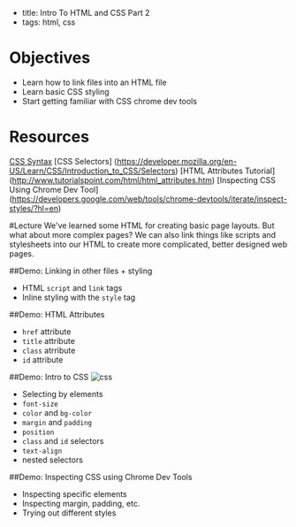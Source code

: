 - title:  Intro To HTML and CSS Part 2
- tags:  html, css

# Objectives
* Learn how to link files into an HTML file
* Learn basic CSS styling
* Start getting familiar with CSS chrome dev tools


# Resources
[CSS Syntax](http://www.w3schools.com/css/css_syntax.asp)
[CSS Selectors] (https://developer.mozilla.org/en-US/Learn/CSS/Introduction_to_CSS/Selectors)
[HTML Attributes Tutorial] (http://www.tutorialspoint.com/html/html_attributes.htm)
[Inspecting CSS Using Chrome Dev Tool] (https://developers.google.com/web/tools/chrome-devtools/iterate/inspect-styles/?hl=en)


#Lecture
We've learned some HTML for creating basic page layouts. But what about more complex pages? We can also link things like scripts and stylesheets into our HTML to create more complicated, better designed web pages.

##Demo: Linking in other files + styling
- HTML `script` and `link` tags
- Inline styling with the `style` tag

##Demo: HTML Attributes
- `href` attribute
- `title` attribute
- `class` atrribute
- `id` attribute

##Demo: Intro to CSS
![css](http://media2.giphy.com/media/13FrpeVH09Zrb2/giphy.gif)
- Selecting by elements
- `font-size`
- `color` and `bg-color`
- `margin` and `padding`
- `position`
- `class` and `id` selectors
- `text-align`
-  nested selectors 

##Demo: Inspecting CSS using Chrome Dev Tools
- Inspecting specific elements
- Inspecting margin, padding, etc.
- Trying out different styles


